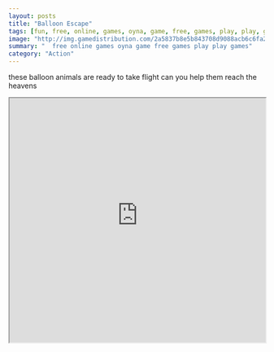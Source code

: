 ```yaml
---
layout: posts
title: "Balloon Escape"
tags: [fun, free, online, games, oyna, game, free, games, play, play, games]
image: "http://img.gamedistribution.com/2a5837b8e5b843708d9088acb6c6fa2c.jpg"
summary: "  free online games oyna game free games play play games"
category: "Action"
---
```


these balloon animals are ready to take flight can you help them reach the heavens

<iframe width="100%" height="480px;" src="http://html5.gamedistribution.com/2a5837b8e5b843708d9088acb6c6fa2c/"></iframe>